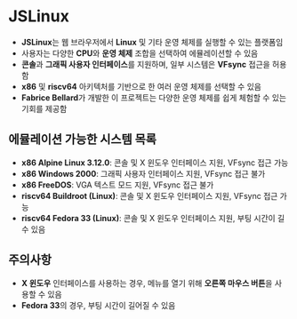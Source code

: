 # JSLinux


* **JSLinux**는 웹 브라우저에서 **Linux** 및 기타 운영 체제를 실행할 수 있는 플랫폼임
* 사용자는 다양한 **CPU**와 **운영 체제** 조합을 선택하여 에뮬레이션할 수 있음
* **콘솔**과 **그래픽 사용자 인터페이스**를 지원하며, 일부 시스템은 **VFsync** 접근을 허용함
* **x86** 및 **riscv64** 아키텍처를 기반으로 한 여러 운영 체제를 선택할 수 있음
* **Fabrice Bellard**가 개발한 이 프로젝트는 다양한 운영 체제를 쉽게 체험할 수 있는 기회를 제공함

에뮬레이션 가능한 시스템 목록
----------------

* **x86 Alpine Linux 3.12.0**: 콘솔 및 X 윈도우 인터페이스 지원, VFsync 접근 가능
* **x86 Windows 2000**: 그래픽 사용자 인터페이스 지원, VFsync 접근 불가
* **x86 FreeDOS**: VGA 텍스트 모드 지원, VFsync 접근 불가
* **riscv64 Buildroot (Linux)**: 콘솔 및 X 윈도우 인터페이스 지원, VFsync 접근 가능
* **riscv64 Fedora 33 (Linux)**: 콘솔 및 X 윈도우 인터페이스 지원, 부팅 시간이 길 수 있음

주의사항
----

* **X 윈도우** 인터페이스를 사용하는 경우, 메뉴를 열기 위해 **오른쪽 마우스 버튼**을 사용할 수 있음
* **Fedora 33**의 경우, 부팅 시간이 길어질 수 있음
